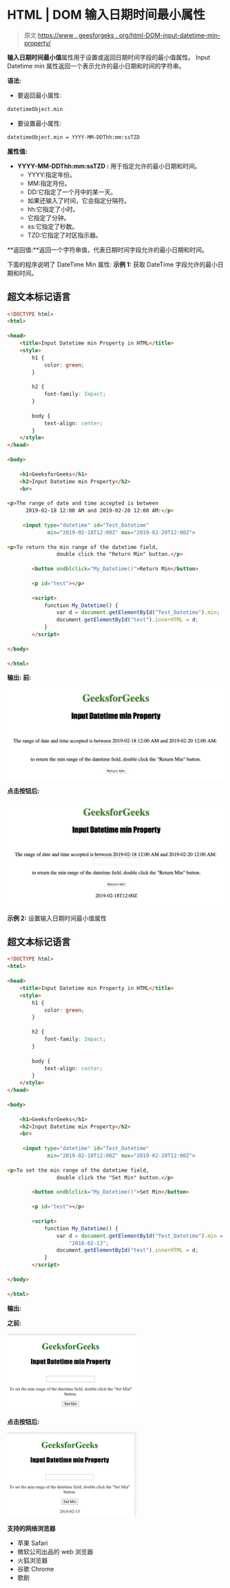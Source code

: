 # HTML | DOM 输入日期时间最小属性

> 原文:[https://www . geesforgeks . org/html-DOM-input-datetime-min-property/](https://www.geeksforgeeks.org/html-dom-input-datetime-min-property/)

**输入日期时间最小值**属性用于设置或返回日期时间字段的最小值属性。
Input Datetime min 属性返回一个表示允许的最小日期和时间的字符串。

**语法:**

*   要返回最小属性:

```html
datetimeObject.min
```

*   要设置最小属性:

```html
datetimeObject.min = YYYY-MM-DDThh:mm:ssTZD
```

**属性值:**

*   **YYYY-MM-DDThh:mm:ssTZD :** 用于指定允许的最小日期和时间。
    *   YYYY:指定年份。
    *   MM:指定月份。
    *   DD:它指定了一个月中的某一天。
    *   如果还输入了时间，它会指定分隔符。
    *   hh:它指定了小时。
    *   它指定了分钟。
    *   ss:它指定了秒数。
    *   TZD:它指定了时区指示器。

**返回值:**返回一个字符串值，代表日期时间字段允许的最小日期和时间。

下面的程序说明了 DateTime Min 属性:
**示例 1:** 获取 DateTime 字段允许的最小日期和时间。

## 超文本标记语言

```html
<!DOCTYPE html>
<html>

<head>
    <title>Input Datetime min Property in HTML</title>
    <style>
        h1 {
            color: green;
        }

        h2 {
            font-family: Impact;
        }

        body {
            text-align: center;
        }
    </style>
</head>

<body>

    <h1>GeeksforGeeks</h1>
    <h2>Input Datetime min Property</h2>
    <br>

<p>The range of date and time accepted is between
      2019-02-18 12:00 AM and 2019-02-20 12:00 AM:</p>

     <input type="datetime" id="Test_Datetime"
             min="2019-02-18T12:00Z" max="2019-02-20T12:00Z">

<p>To return the min range of the datetime field,
                double click the "Return Min" button.</p>

        <button ondblclick="My_Datetime()">Return Min</button>

        <p id="test"></p>

        <script>
            function My_Datetime() {
                var d = document.getElementById("Test_Datetime").min;
                document.getElementById("test").innerHTML = d;
            }
        </script>

</body>

</html>

```

**输出:**
**前:**

![](img/a46af99be769881cb467baecea9cd88c.png)

**点击按钮后:**

![](img/73b646f38c151d4c634f20248e5bff53.png)

**示例 2:** 设置输入日期时间最小值属性

## 超文本标记语言

```html
<!DOCTYPE html>
<html>

<head>
    <title>Input Datetime min Property in HTML</title>
    <style>
        h1 {
            color: green;
        }

        h2 {
            font-family: Impact;
        }

        body {
            text-align: center;
        }
    </style>
</head>

<body>

    <h1>GeeksforGeeks</h1>
    <h2>Input Datetime min Property</h2>
    <br>

     <input type="datetime" id="Test_Datetime"
             min="2019-02-18T12:00Z" max="2019-02-20T12:00Z">

<p>To set the min range of the datetime field,
                double click the "Set Min" button.</p>

        <button ondblclick="My_Datetime()">Set Min</button>

        <p id="test"></p>

        <script>
            function My_Datetime() {
                var d = document.getElementById("Test_Datetime").min =
                    "2018-02-13";
                document.getElementById("test").innerHTML = d;
            }
        </script>

</body>

</html>

```

**输出:**

**之前:**

![](img/0705bff37fb1ddddd32c0ca9f1fc7852.png)

**点击按钮后:**

![](img/c7e8168dce306f5a10593834c9ebf8ea.png)

**支持的网络浏览器**

*   苹果 Safari
*   微软公司出品的 web 浏览器
*   火狐浏览器
*   谷歌 Chrome
*   歌剧